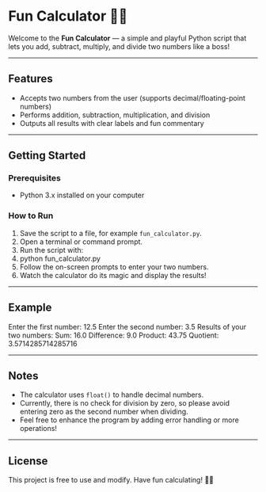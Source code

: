 # Fun Calculator 🎉😎

Welcome to the **Fun Calculator** — a simple and playful Python script that lets you add, subtract, multiply, and divide two numbers like a boss!

---

## Features

- Accepts two numbers from the user (supports decimal/floating-point numbers)
- Performs addition, subtraction, multiplication, and division
- Outputs all results with clear labels and fun commentary

---

## Getting Started

### Prerequisites

- Python 3.x installed on your computer

### How to Run

1. Save the script to a file, for example `fun_calculator.py`.
2. Open a terminal or command prompt.
3. Run the script with:
4. python fun_calculator.py
4. Follow the on-screen prompts to enter your two numbers.
5. Watch the calculator do its magic and display the results!

---

## Example
Enter the first number: 12.5
Enter the second number: 3.5
Results of your two numbers:
Sum: 16.0
Difference: 9.0
Product: 43.75
Quotient: 3.5714285714285716

---

## Notes

- The calculator uses `float()` to handle decimal numbers.
- Currently, there is no check for division by zero, so please avoid entering zero as the second number when dividing.
- Feel free to enhance the program by adding error handling or more operations!

---

## License

This project is free to use and modify. Have fun calculating! 🎉🧮




